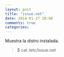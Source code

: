 ```yaml
---
layout: post
title: "issue.net"
date: 2014-01-27 20:08
comments: true
categories: 
---
```

Muestra la distro instalada.

>$ cat /etc/issue.net 

